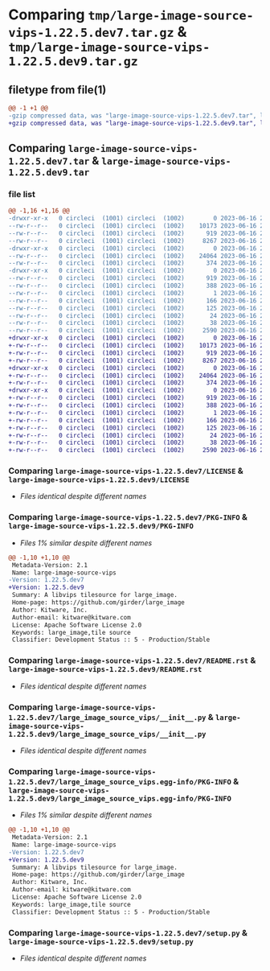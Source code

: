 # Comparing `tmp/large-image-source-vips-1.22.5.dev7.tar.gz` & `tmp/large-image-source-vips-1.22.5.dev9.tar.gz`

## filetype from file(1)

```diff
@@ -1 +1 @@
-gzip compressed data, was "large-image-source-vips-1.22.5.dev7.tar", last modified: Fri Jun 16 21:01:52 2023, max compression
+gzip compressed data, was "large-image-source-vips-1.22.5.dev9.tar", last modified: Fri Jun 16 21:21:50 2023, max compression
```

## Comparing `large-image-source-vips-1.22.5.dev7.tar` & `large-image-source-vips-1.22.5.dev9.tar`

### file list

```diff
@@ -1,16 +1,16 @@
-drwxr-xr-x   0 circleci  (1001) circleci  (1002)        0 2023-06-16 21:01:52.234743 large-image-source-vips-1.22.5.dev7/
--rw-r--r--   0 circleci  (1001) circleci  (1002)    10173 2023-06-16 21:01:51.000000 large-image-source-vips-1.22.5.dev7/LICENSE
--rw-r--r--   0 circleci  (1001) circleci  (1002)      919 2023-06-16 21:01:52.234743 large-image-source-vips-1.22.5.dev7/PKG-INFO
--rw-r--r--   0 circleci  (1001) circleci  (1002)     8267 2023-06-16 21:01:51.000000 large-image-source-vips-1.22.5.dev7/README.rst
-drwxr-xr-x   0 circleci  (1001) circleci  (1002)        0 2023-06-16 21:01:52.230743 large-image-source-vips-1.22.5.dev7/large_image_source_vips/
--rw-r--r--   0 circleci  (1001) circleci  (1002)    24064 2023-06-16 20:59:30.000000 large-image-source-vips-1.22.5.dev7/large_image_source_vips/__init__.py
--rw-r--r--   0 circleci  (1001) circleci  (1002)      374 2023-06-16 20:59:30.000000 large-image-source-vips-1.22.5.dev7/large_image_source_vips/girder_source.py
-drwxr-xr-x   0 circleci  (1001) circleci  (1002)        0 2023-06-16 21:01:52.234743 large-image-source-vips-1.22.5.dev7/large_image_source_vips.egg-info/
--rw-r--r--   0 circleci  (1001) circleci  (1002)      919 2023-06-16 21:01:52.000000 large-image-source-vips-1.22.5.dev7/large_image_source_vips.egg-info/PKG-INFO
--rw-r--r--   0 circleci  (1001) circleci  (1002)      388 2023-06-16 21:01:52.000000 large-image-source-vips-1.22.5.dev7/large_image_source_vips.egg-info/SOURCES.txt
--rw-r--r--   0 circleci  (1001) circleci  (1002)        1 2023-06-16 21:01:52.000000 large-image-source-vips-1.22.5.dev7/large_image_source_vips.egg-info/dependency_links.txt
--rw-r--r--   0 circleci  (1001) circleci  (1002)      166 2023-06-16 21:01:52.000000 large-image-source-vips-1.22.5.dev7/large_image_source_vips.egg-info/entry_points.txt
--rw-r--r--   0 circleci  (1001) circleci  (1002)      125 2023-06-16 21:01:52.000000 large-image-source-vips-1.22.5.dev7/large_image_source_vips.egg-info/requires.txt
--rw-r--r--   0 circleci  (1001) circleci  (1002)       24 2023-06-16 21:01:52.000000 large-image-source-vips-1.22.5.dev7/large_image_source_vips.egg-info/top_level.txt
--rw-r--r--   0 circleci  (1001) circleci  (1002)       38 2023-06-16 21:01:52.234743 large-image-source-vips-1.22.5.dev7/setup.cfg
--rw-r--r--   0 circleci  (1001) circleci  (1002)     2590 2023-06-16 20:59:30.000000 large-image-source-vips-1.22.5.dev7/setup.py
+drwxr-xr-x   0 circleci  (1001) circleci  (1002)        0 2023-06-16 21:21:50.672052 large-image-source-vips-1.22.5.dev9/
+-rw-r--r--   0 circleci  (1001) circleci  (1002)    10173 2023-06-16 21:21:50.000000 large-image-source-vips-1.22.5.dev9/LICENSE
+-rw-r--r--   0 circleci  (1001) circleci  (1002)      919 2023-06-16 21:21:50.672052 large-image-source-vips-1.22.5.dev9/PKG-INFO
+-rw-r--r--   0 circleci  (1001) circleci  (1002)     8267 2023-06-16 21:21:50.000000 large-image-source-vips-1.22.5.dev9/README.rst
+drwxr-xr-x   0 circleci  (1001) circleci  (1002)        0 2023-06-16 21:21:50.668052 large-image-source-vips-1.22.5.dev9/large_image_source_vips/
+-rw-r--r--   0 circleci  (1001) circleci  (1002)    24064 2023-06-16 21:20:05.000000 large-image-source-vips-1.22.5.dev9/large_image_source_vips/__init__.py
+-rw-r--r--   0 circleci  (1001) circleci  (1002)      374 2023-06-16 21:20:05.000000 large-image-source-vips-1.22.5.dev9/large_image_source_vips/girder_source.py
+drwxr-xr-x   0 circleci  (1001) circleci  (1002)        0 2023-06-16 21:21:50.672052 large-image-source-vips-1.22.5.dev9/large_image_source_vips.egg-info/
+-rw-r--r--   0 circleci  (1001) circleci  (1002)      919 2023-06-16 21:21:50.000000 large-image-source-vips-1.22.5.dev9/large_image_source_vips.egg-info/PKG-INFO
+-rw-r--r--   0 circleci  (1001) circleci  (1002)      388 2023-06-16 21:21:50.000000 large-image-source-vips-1.22.5.dev9/large_image_source_vips.egg-info/SOURCES.txt
+-rw-r--r--   0 circleci  (1001) circleci  (1002)        1 2023-06-16 21:21:50.000000 large-image-source-vips-1.22.5.dev9/large_image_source_vips.egg-info/dependency_links.txt
+-rw-r--r--   0 circleci  (1001) circleci  (1002)      166 2023-06-16 21:21:50.000000 large-image-source-vips-1.22.5.dev9/large_image_source_vips.egg-info/entry_points.txt
+-rw-r--r--   0 circleci  (1001) circleci  (1002)      125 2023-06-16 21:21:50.000000 large-image-source-vips-1.22.5.dev9/large_image_source_vips.egg-info/requires.txt
+-rw-r--r--   0 circleci  (1001) circleci  (1002)       24 2023-06-16 21:21:50.000000 large-image-source-vips-1.22.5.dev9/large_image_source_vips.egg-info/top_level.txt
+-rw-r--r--   0 circleci  (1001) circleci  (1002)       38 2023-06-16 21:21:50.672052 large-image-source-vips-1.22.5.dev9/setup.cfg
+-rw-r--r--   0 circleci  (1001) circleci  (1002)     2590 2023-06-16 21:20:05.000000 large-image-source-vips-1.22.5.dev9/setup.py
```

### Comparing `large-image-source-vips-1.22.5.dev7/LICENSE` & `large-image-source-vips-1.22.5.dev9/LICENSE`

 * *Files identical despite different names*

### Comparing `large-image-source-vips-1.22.5.dev7/PKG-INFO` & `large-image-source-vips-1.22.5.dev9/PKG-INFO`

 * *Files 1% similar despite different names*

```diff
@@ -1,10 +1,10 @@
 Metadata-Version: 2.1
 Name: large-image-source-vips
-Version: 1.22.5.dev7
+Version: 1.22.5.dev9
 Summary: A libvips tilesource for large_image.
 Home-page: https://github.com/girder/large_image
 Author: Kitware, Inc.
 Author-email: kitware@kitware.com
 License: Apache Software License 2.0
 Keywords: large_image,tile source
 Classifier: Development Status :: 5 - Production/Stable
```

### Comparing `large-image-source-vips-1.22.5.dev7/README.rst` & `large-image-source-vips-1.22.5.dev9/README.rst`

 * *Files identical despite different names*

### Comparing `large-image-source-vips-1.22.5.dev7/large_image_source_vips/__init__.py` & `large-image-source-vips-1.22.5.dev9/large_image_source_vips/__init__.py`

 * *Files identical despite different names*

### Comparing `large-image-source-vips-1.22.5.dev7/large_image_source_vips.egg-info/PKG-INFO` & `large-image-source-vips-1.22.5.dev9/large_image_source_vips.egg-info/PKG-INFO`

 * *Files 1% similar despite different names*

```diff
@@ -1,10 +1,10 @@
 Metadata-Version: 2.1
 Name: large-image-source-vips
-Version: 1.22.5.dev7
+Version: 1.22.5.dev9
 Summary: A libvips tilesource for large_image.
 Home-page: https://github.com/girder/large_image
 Author: Kitware, Inc.
 Author-email: kitware@kitware.com
 License: Apache Software License 2.0
 Keywords: large_image,tile source
 Classifier: Development Status :: 5 - Production/Stable
```

### Comparing `large-image-source-vips-1.22.5.dev7/setup.py` & `large-image-source-vips-1.22.5.dev9/setup.py`

 * *Files identical despite different names*

